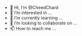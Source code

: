 - 👋 Hi, I’m @CheedChard
- 👀 I’m interested in ...
- 🌱 I’m currently learning ...
- 💞️ I’m looking to collaborate on ...
- 📫 How to reach me ...

<!---
CheedChard/CheedChard is a ✨ special ✨ repository because its `README.md` (this file) appears on your GitHub profile.
You can click the Preview link to take a look at your changes.
--->
